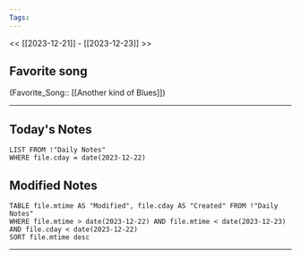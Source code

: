 ```yaml
---
Tags:
---
```

<< [[2023-12-21]] - [[2023-12-23]] >>
## Favorite song
(Favorite_Song:: [[Another kind of Blues]])

___
## Today's Notes
```dataview
LIST FROM !"Daily Notes"
WHERE file.cday = date(2023-12-22)
```
## Modified Notes
```dataview
TABLE file.mtime AS "Modified", file.cday AS "Created" FROM !"Daily Notes" 
WHERE file.mtime > date(2023-12-22) AND file.mtime < date(2023-12-23) AND file.cday < date(2023-12-22)
SORT file.mtime desc
```
___
